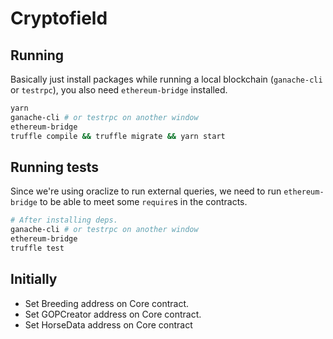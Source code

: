 # Cryptofield

## Running
Basically just install packages while running a local blockchain (`ganache-cli` or `testrpc`), you also need `ethereum-bridge` installed.

```sh
yarn
ganache-cli # or testrpc on another window
ethereum-bridge
truffle compile && truffle migrate && yarn start
```

## Running tests
Since we're using oraclize to run external queries, we need to run `ethereum-bridge` to be able to meet some `require`s in the contracts.

```sh
# After installing deps.
ganache-cli # or testrpc on another window
ethereum-bridge
truffle test
```

## Initially
* Set Breeding address on Core contract.
* Set GOPCreator address on Core contract.
* Set HorseData address on Core contract